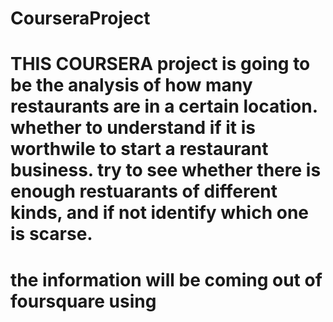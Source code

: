 # CourseraProject
# THIS COURSERA project is going to be the analysis of how many restaurants are in a certain location. whether to understand if it is worthwile to start a restaurant business. try to see whether there is enough restuarants of different kinds, and if not identify which one is scarse. 
# the information will be coming out of foursquare using
